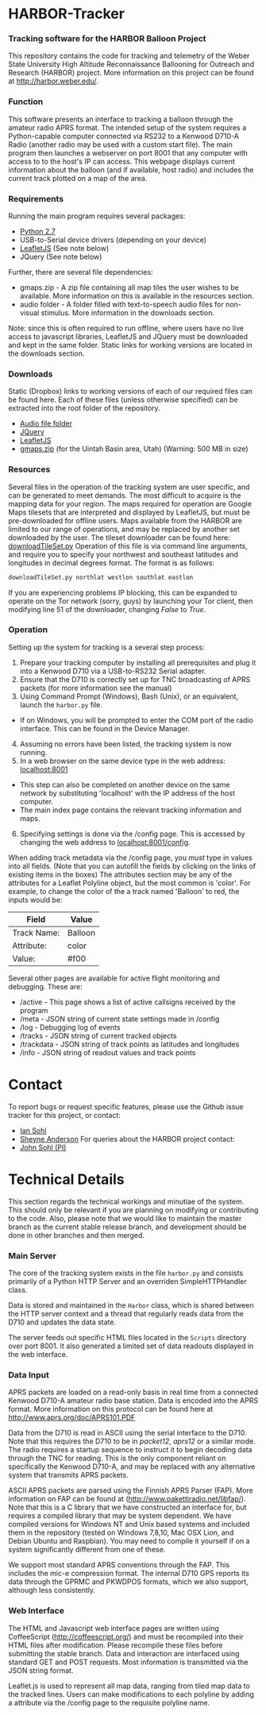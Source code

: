 # HARBOR-Tracker
### Tracking software for the HARBOR Balloon Project

This repository contains the code for tracking and telemetry of the Weber State University High Altitude Reconnaissance Ballooning for Outreach and Research (HARBOR) project. More information on this project can be found at http://harbor.weber.edu/.

### Function
This software presents an interface to tracking a balloon through the amateur radio APRS format. The intended setup of the system requires a Python-capable computer connected via RS232 to a Kenwood D710-A Radio (another radio may be used with a custom start file). The main program then launches a webserver on port 8001 that any computer with access to to the host's IP can access. This webpage displays current information about the balloon (and if available, host radio) and includes the current track plotted on a map of the area.

### Requirements
Running the main program requires several packages:
 * [Python 2.7](http://www.python.org/)
 * USB-to-Serial device drivers (depending on your device)
 * [LeafletJS](http://leafletjs.com/) (See note below)
 * JQuery (See note below)

Further, there are several file dependencies:
 * gmaps.zip - A zip file containing all map tiles the user wishes to be available. More information on this is available in the resources section.
 * audio folder - A folder filled with text-to-speech audio files for non-visual stimulus. More information in the downloads section.

Note: since this is often required to run offline, where users have no live access to javascript libraries, LeafletJS and JQuery must be downloaded and kept in the same folder. Static links for working versions are located in the downloads section.

### Downloads
Static (Dropbox) links to working versions of each of our required files can be found here. Each of these files (unless otherwise specified) can be extracted into the root folder of the repository.
 * [Audio file folder](https://dl.dropboxusercontent.com/u/14409407/HARBOR-3rd-Party/audio.zip)
 * [JQuery](https://dl.dropboxusercontent.com/u/14409407/HARBOR-3rd-Party/jquery.zip)
 * [LeafletJS](https://dl.dropboxusercontent.com/u/14409407/HARBOR-3rd-Party/leaflet.zip)
 * [gmaps.zip](https://dl.dropboxusercontent.com/u/14409407/HARBOR-3rd-Party/gmaps.zip) (for the Uintah Basin area, Utah) (Warning: 500 MB in size)

### Resources
Several files in the operation of the tracking system are user specific, and can be generated to meet demands. The most difficult to acquire is the mapping data for your region. The maps required for operation are Google Maps tilesets that are interpreted and displayed by LeafletJS, but must be pre-downloaded for offline users. Maps available from the HARBOR are limited to our range of operations, and may be replaced by another set downloaded by the user.
The tileset downloader can be found here:
[downloadTileSet.py](https://dl.dropboxusercontent.com/u/14409407/downloadTileSet.py)
Operation of this file is via command line arguments, and require you to specify your northwest and southeast latitudes and longitudes in decimal degrees format. The format is as follows:
```bash
downloadTileSet.py northlat westlon southlat eastlon
```
If you are experiencing problems IP blocking, this can be expanded to operate on the Tor network (sorry, guys) by launching your Tor client, then modifying line 51 of the downloader, changing *False* to *True*.

### Operation
Setting up the system for tracking is a several step process:

1. Prepare your tracking computer by installing all prerequisites and plug it into a Kenwood D710 via a USB-to-RS232 Serial adapter.
2. Ensure that the D710 is correctly set up for TNC broadcasting of APRS packets (for more information see the manual)
3. Using Command Prompt (Windows), Bash (Unix), or an equivalent, launch the `harbor.py` file.
  * If on Windows, you will be prompted to enter the COM port of the radio interface. This can be found in the Device Manager.
4. Assuming no errors have been listed, the tracking system is now running.
5. In a web browser on the same device type in the web address: <localhost:8001>
  * This step can also be completed on another device on the same network by substituting 'localhost' with the IP address of the host computer.
  * The main index page contains the relevant tracking information and maps. 
6. Specifying settings is done via the /config page. This is accessed by changing the web address to <localhost:8001/config>.

When adding track metadata via the /config page, you *must* type in values into all fields. (Note that you can autofill the fields by clicking on the links of existing items in the boxes) The attributes section may be any of the attributes for a Leaflet Polyline object, but the most common is 'color'. For example, to change the color of the a track named 'Balloon' to red, the inputs would be:

Field | Value
--- | ---
Track Name: | Balloon
Attribute: | color
Value: | #f00

Several other pages are available for active flight monitoring and debugging. These are:
 * /active - This page shows a list of active callsigns received by the program
 * /meta - JSON string of current state settings made in /config
 * /log - Debugging log of events
 * /tracks - JSON string of current tracked objects
 * /trackdata - JSON string of track points as latitudes and longitudes
 * /info - JSON string of readout values and track points
 
# Contact
To report bugs or request specific features, please use the Github issue tracker for this project, or contact:
 * [Ian Sohl](https://github.com/DocSohl)
 * [Sheyne Anderson](https://github.com/Sheyne)
For queries about the HARBOR project contact:
 * [John Sohl (PI)](http://planet.weber.edu/harbor/contact/default.html)

 
# Technical Details
This section regards the technical workings and minutiae of the system. This should only be relevant if you are planning on modifying or contributing to the code. Also, please note that we would like to maintain the master branch as the current stable release branch, and development should be done in other branches and then merged.

### Main Server
The core of the tracking system exists in the file `harbor.py` and consists primarily of a Python HTTP Server and an overriden SimpleHTTPHandler class.

Data is stored and maintained in the `Harbor` class, which is shared between the HTTP server context and a thread that regularly reads data from the D710 and updates the data state.

The server feeds out specific HTML files located in the `Scripts` directory over port 8001. It also generated a limited set of data readouts displayed in the web interface.

### Data Input
APRS packets are loaded on a read-only basis in real time from a connected Kenwood D710-A amateur radio base station. Data is encoded into the APRS format. More information on this protocol can be found here at http://www.aprs.org/doc/APRS101.PDF

Data from the D710 is read in ASCII using the serial interface to the D710. Note that this requires the D710 to be in *packet12*, *aprs12* or a similar mode. The radio requires a startup sequence to instruct it to begin decoding data through the TNC for reading. This is the only component reliant on specifically the Kenwood D710-A, and may be replaced with any alternative system that transmits APRS packets.

ASCII APRS packets are parsed using the Finnish APRS Parser (FAP). More information on FAP can be found at (http://www.pakettiradio.net/libfap/). Note that this is a C library that we have constructed an interface for, but requires a compiled library that may be system dependent. We have compiled versions for Windows NT and Unix based systems and included them in the repository (tested on Windows 7,8,10, Mac OSX Lion, and Debian Ubuntu and Raspbian). You may need to compile it yourself if on a system significantly different from one of these.

We support most standard APRS conventions through the FAP. This includes the mic-e compression format. The internal D710 GPS reports its data through the GPRMC and PKWDPOS formats, which we also support, although less consistently.

### Web Interface
The HTML and Javascript web interface pages are written using CoffeeScript (http://coffeescript.org/) and must be recompiled into their HTML files after modification. Please recompile these files before submitting the stable branch. Data and interaction are interfaced using standard GET and POST requests. Most information is transmitted via the JSON string format.

Leaflet.js is used to represent all map data, ranging from tiled map data to the tracked lines. Users can make modifications to each polyline by adding a attribute via the /config page to the requisite polyline name.
